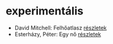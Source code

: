 # experimentális

- David Mitchell: Felhőatlasz [részletek](_details/%7Bopf.creator%7D.md#id_454)
- Esterházy, Péter: Egy nő [részletek](_details/%7Bopf.creator%7D.md#id_1019)